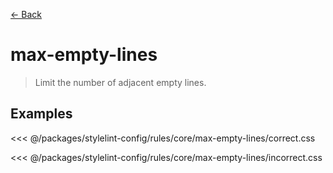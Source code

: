 [&#x2190; Back](./)
# max-empty-lines <badge text="warn" type="warn" vertical="middle"/>

> Limit the number of adjacent empty lines.


## Examples

<code-highlight>
 
<div slot="correct">

<<< @/packages/stylelint-config/rules/core/max-empty-lines/correct.css

</div>

 
<div slot="incorrect">

<<< @/packages/stylelint-config/rules/core/max-empty-lines/incorrect.css

</div>

 
</code-highlight>

